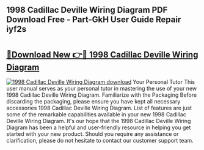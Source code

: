 ## 1998 Cadillac Deville Wiring Diagram PDF Download Free - Part-GkH User Guide Repair iyf2s

# <h2><a href="http://dft478h.blite.top/?on=1998+Cadillac+Deville+Wiring+Diagram">🔗Download New 👉🔴 1998 Cadillac Deville Wiring Diagram</a></h2>

[![1998 Cadillac Deville Wiring Diagram download](https://i.imgur.com/lujVjoI.png)](http://dft478h.blite.top/?on=1998+Cadillac+Deville+Wiring+Diagram)
Your Personal Tutor This user manual serves as your personal tutor in mastering the use of your new 1998 Cadillac Deville Wiring Diagram. Familiarize with the Packaging Before discarding the packaging, please ensure you have kept all necessary accessories 1998 Cadillac Deville Wiring Diagram. List of features are just some of the remarkable capabilities available in your new 1998 Cadillac Deville Wiring Diagram. It's our hope that the 1998 Cadillac Deville Wiring Diagram has been a helpful and user-friendly resource in helping you get started with your new product. Should you require any assistance or clarification, please do not hesitate to contact our customer support team.
